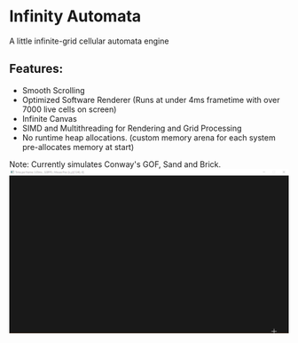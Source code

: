 # Infinity Automata 
A little infinite-grid cellular automata engine
## Features:
  * Smooth Scrolling
  * Optimized Software Renderer (Runs at under 4ms frametime with over 7000 live cells on screen)
  * Infinite Canvas  
  * SIMD and Multithreading for Rendering and Grid Processing
  * No runtime heap allocations. (custom memory arena for each system pre-allocates memory at start)
  
Note: Currently simulates Conway's GOF, Sand and Brick.
![Demo](renderer_new3.gif)


